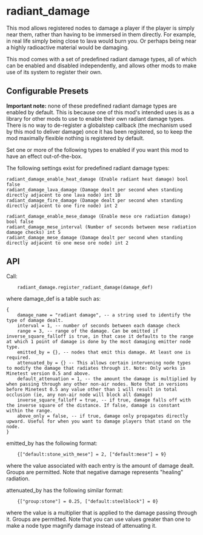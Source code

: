 # radiant_damage

This mod allows registered nodes to damage a player if the player is simply near them, rather than having to be immersed in them directly. For example, in real life simply being close to lava would burn you. Or perhaps being near a highly radioactive material would be damaging.

This mod comes with a set of predefined radiant damage types, all of which can be enabled and disabled independently, and allows other mods to make use of its system to register their own.

## Configurable Presets

**Important note:** none of these predefined radiant damage types are enabled by default. This is because one of this mod's intended uses is as a library for other mods to use to enable their own radiant damage types. There is no way to de-register a globalstep callback (the mechanism used by this mod to deliver damage) once it has been registered, so to keep the mod maximally flexible nothing is registered by default.

Set one or more of the following types to enabled if you want this mod to have an effect out-of-the-box.

The following settings exist for predefined radiant damage types:

    radiant_damage_enable_heat_damage (Enable radiant heat damage) bool false
    radiant_damage_lava_damage (Damage dealt per second when standing directly adjacent to one lava node) int 10
    radiant_damage_fire_damage (Damage dealt per second when standing directly adjacent to one fire node) int 2
    
    radiant_damage_enable_mese_damage (Enable mese ore radiation damage) bool false
    radiant_damage_mese_interval (Number of seconds between mese radiation damage checks) int 5
    radiant_damage_mese_damage (Damage dealt per second when standing directly adjacent to one mese ore node) int 2

## API

Call:

```
	radiant_damage.register_radiant_damage(damage_def)
```

where damage_def is a table such as:

```
{
	damage_name = "radiant damage", -- a string used to identify the type of damage dealt.
	interval = 1, -- number of seconds between each damage check
	range = 3, -- range of the damage. Can be omitted if inverse_square_falloff is true, in that case it defaults to the range at which 1 point of damage is done by the most damaging emitter node type.
	emitted_by = {}, -- nodes that emit this damage. At least one is required.
	attenuated_by = {} -- This allows certain intervening node types to modify the damage that radiates through it. Note: Only works in Minetest version 0.5 and above.
	default_attenuation = 1, -- the amount the damage is multiplied by when passing through any other non-air nodes. Note that in versions before Minetest 0.5 any value other than 1 will result in total occlusion (ie, any non-air node will block all damage)
	inverse_square_falloff = true, -- if true, damage falls off with the inverse square of the distance. If false, damage is constant within the range.
	above_only = false, -- if true, damage only propagates directly upward. Useful for when you want to damage players that stand on the node.
}
```

emitted_by has the following format:
```
	{["default:stone_with_mese"] = 2, ["default:mese"] = 9}
```
where the value associated with each entry is the amount of damage dealt. Groups are permitted. Note that negative damage represents "healing" radiation.

attenuated_by has the following similar format:

```
	{["group:stone"] = 0.25, ["default:steelblock"] = 0}
```

where the value is a multiplier that is applied to the damage passing through it. Groups are permitted. Note that you can use values greater than one to make a node type magnify damage instead of attenuating it.